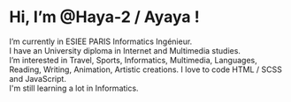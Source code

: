 # Hi, I’m @Haya-2 / Ayaya !

I’m currently in ESIEE PARIS Informatics Ingénieur. <br>
I have an University diploma in Internet and Multimedia studies. <br>
I’m interested in Travel, Sports, Informatics, Multimedia, Languages, Reading, Writing, Animation, Artistic creations. I love to code HTML / SCSS and JavaScript. <br>
I'm still learning a lot in Informatics.

[//]: # (Testing comments ...)  

